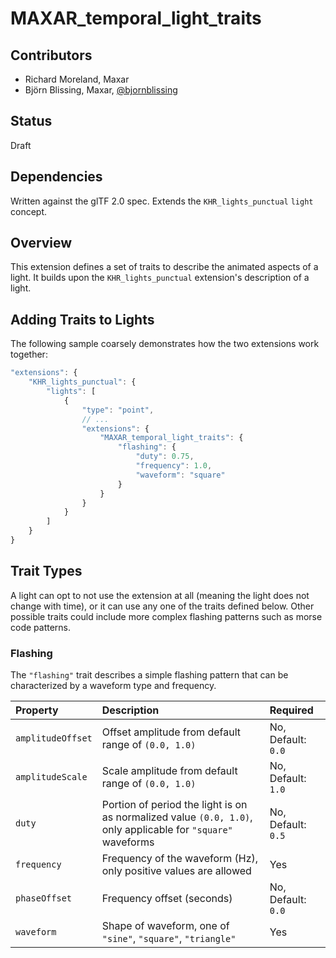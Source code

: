 # MAXAR\_temporal\_light\_traits

## Contributors

* Richard Moreland, Maxar
* Björn Blissing, Maxar, [@bjornblissing](https://twitter.com/bjornblissing)

## Status

Draft

## Dependencies

Written against the glTF 2.0 spec. Extends the `KHR_lights_punctual` `light` concept.

## Overview

This extension defines a set of traits to describe the animated aspects of a light. It builds upon the `KHR_lights_punctual` extension's description of a light.

## Adding Traits to Lights

The following sample coarsely demonstrates how the two extensions work together:

```javascript
"extensions": {
    "KHR_lights_punctual": {
        "lights": [
            {
                "type": "point",
                // ...
                "extensions": {
                    "MAXAR_temporal_light_traits": {
                        "flashing": {
                            "duty": 0.75,
                            "frequency": 1.0,
                            "waveform": "square"
                        }
                    }
                }
            }
        ]
    }
}
```

## Trait Types

A light can opt to not use the extension at all (meaning the light does not change with time), or it can use any one of the traits defined below.  Other possible traits could include more complex flashing patterns such as morse code patterns.

### Flashing

The `"flashing"` trait describes a simple flashing pattern that can be characterized by a waveform type and frequency.

| Property      | Description | Required |
|:--------------|:------------|:---------|
| `amplitudeOffset` | Offset amplitude from default range of `(0.0, 1.0)` | No, Default: `0.0` |
| `amplitudeScale` | Scale amplitude from default range of `(0.0, 1.0)` | No, Default: `1.0` |
| `duty`        | Portion of period the light is on as normalized value `(0.0, 1.0)`, only applicable for `"square"` waveforms | No, Default: `0.5` |
| `frequency`   | Frequency of the waveform (Hz), only positive values are allowed  | Yes |
| `phaseOffset` | Frequency offset (seconds)  | No, Default: `0.0` |
| `waveform`    | Shape of waveform, one of `"sine"`, `"square"`, `"triangle"` | Yes |